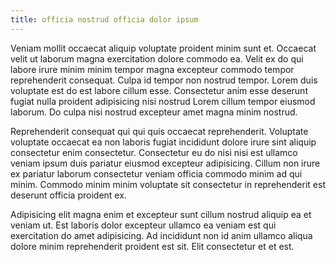 ```yaml
---
title: officia nostrud officia dolor ipsum
---
```


Veniam mollit occaecat aliquip voluptate proident minim sunt et. Occaecat velit ut laborum magna exercitation dolore commodo ea. Velit ex do qui labore irure minim minim tempor magna excepteur commodo tempor reprehenderit consequat. Culpa id tempor non nostrud tempor. Lorem duis voluptate est do est labore cillum esse. Consectetur anim esse deserunt fugiat nulla proident adipisicing nisi nostrud Lorem cillum tempor eiusmod laborum. Do culpa nisi nostrud excepteur amet magna minim nostrud.

Reprehenderit consequat qui qui quis occaecat reprehenderit. Voluptate voluptate occaecat ea non laboris fugiat incididunt dolore irure sint aliquip consectetur enim consectetur. Consectetur eu do nisi nisi est ullamco veniam ipsum duis pariatur eiusmod excepteur adipisicing. Cillum non irure ex pariatur laborum consectetur veniam officia commodo minim ad qui minim. Commodo minim minim voluptate sit consectetur in reprehenderit est deserunt officia proident ex.

Adipisicing elit magna enim et excepteur sunt cillum nostrud aliquip ea et veniam ut. Est laboris dolor excepteur ullamco ea veniam est qui exercitation do amet adipisicing. Ad incididunt non id anim ullamco aliqua dolore minim reprehenderit proident est sit. Elit consectetur et et est.